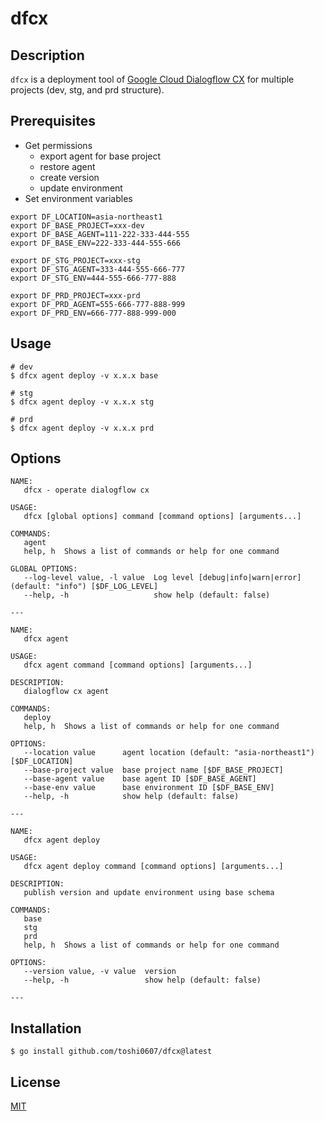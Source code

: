 # dfcx

## Description

`dfcx` is a deployment tool of [Google Cloud Dialogflow CX](https://cloud.google.com/dialogflow/cx/docs) for multiple projects (dev, stg, and prd structure).

## Prerequisites

- Get permissions
  - export agent for base project
  - restore agent 
  - create version
  - update environment
- Set environment variables

```shell
export DF_LOCATION=asia-northeast1
export DF_BASE_PROJECT=xxx-dev
export DF_BASE_AGENT=111-222-333-444-555
export DF_BASE_ENV=222-333-444-555-666

export DF_STG_PROJECT=xxx-stg
export DF_STG_AGENT=333-444-555-666-777
export DF_STG_ENV=444-555-666-777-888

export DF_PRD_PROJECT=xxx-prd
export DF_PRD_AGENT=555-666-777-888-999
export DF_PRD_ENV=666-777-888-999-000
```

## Usage

```shell
# dev
$ dfcx agent deploy -v x.x.x base

# stg
$ dfcx agent deploy -v x.x.x stg 

# prd
$ dfcx agent deploy -v x.x.x prd
```

## Options

```shell
NAME:
   dfcx - operate dialogflow cx

USAGE:
   dfcx [global options] command [command options] [arguments...]

COMMANDS:
   agent    
   help, h  Shows a list of commands or help for one command

GLOBAL OPTIONS:
   --log-level value, -l value  Log level [debug|info|warn|error] (default: "info") [$DF_LOG_LEVEL]
   --help, -h                   show help (default: false)

---

NAME:
   dfcx agent

USAGE:
   dfcx agent command [command options] [arguments...]

DESCRIPTION:
   dialogflow cx agent

COMMANDS:
   deploy   
   help, h  Shows a list of commands or help for one command

OPTIONS:
   --location value      agent location (default: "asia-northeast1") [$DF_LOCATION]
   --base-project value  base project name [$DF_BASE_PROJECT]
   --base-agent value    base agent ID [$DF_BASE_AGENT]
   --base-env value      base environment ID [$DF_BASE_ENV]
   --help, -h            show help (default: false)

---

NAME:
   dfcx agent deploy

USAGE:
   dfcx agent deploy command [command options] [arguments...]

DESCRIPTION:
   publish version and update environment using base schema

COMMANDS:
   base     
   stg      
   prd      
   help, h  Shows a list of commands or help for one command

OPTIONS:
   --version value, -v value  version
   --help, -h                 show help (default: false)

---
```

## Installation

```shell
$ go install github.com/toshi0607/dfcx@latest
```

## License

[MIT](./LICENSE)
